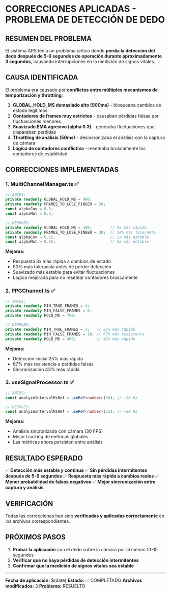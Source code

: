 # CORRECCIONES APLICADAS - PROBLEMA DE DETECCIÓN DE DEDO

## RESUMEN DEL PROBLEMA

El sistema APS tenía un problema crítico donde **perdía la detección del dedo después de 5-6 segundos de operación durante aproximadamente 3 segundos**, causando interrupciones en la medición de signos vitales.

## CAUSA IDENTIFICADA

El problema era causado por **conflictos entre múltiples mecanismos de temporización y throttling**:

1. **GLOBAL_HOLD_MS demasiado alto (900ms)** - bloqueaba cambios de estado legítimos
2. **Contadores de frames muy estrictos** - causaban pérdidas falsas por fluctuaciones menores
3. **Suavizado EMA agresivo (alpha 0.3)** - generaba fluctuaciones que disparaban pérdidas
4. **Throttling de análisis (50ms)** - desincronizaba el análisis con la captura de cámara
5. **Lógica de contadores conflictiva** - reseteaba bruscamente los contadores de estabilidad

## CORRECCIONES IMPLEMENTADAS

### 1. MultiChannelManager.ts ✅

```typescript
// ANTES:
private readonly GLOBAL_HOLD_MS = 900;
private readonly FRAMES_TO_LOSE_FINGER = 20;
const alphaCov = 0.3;
const alphaMot = 0.3;

// DESPUÉS:
private readonly GLOBAL_HOLD_MS = 300;        // 3x más rápido
private readonly FRAMES_TO_LOSE_FINGER = 30;  // 50% más tolerante
const alphaCov = 0.15;                        // 2x más estable
const alphaMot = 0.15;                        // 2x más estable
```

**Mejoras:**
- Respuesta 3x más rápida a cambios de estado
- 50% más tolerancia antes de perder detección
- Suavizado más estable para evitar fluctuaciones
- Lógica mejorada para no resetear contadores bruscamente

### 2. PPGChannel.ts ✅

```typescript
// ANTES:
private readonly MIN_TRUE_FRAMES = 4;
private readonly MIN_FALSE_FRAMES = 6;
private readonly HOLD_MS = 700;

// DESPUÉS:
private readonly MIN_TRUE_FRAMES = 3;   // 25% más rápido
private readonly MIN_FALSE_FRAMES = 10; // 67% más resistente
private readonly HOLD_MS = 400;         // 43% más rápido
```

**Mejoras:**
- Detección inicial 25% más rápida
- 67% más resistencia a pérdidas falsas
- Sincronización 43% más rápida

### 3. useSignalProcessor.ts ✅

```typescript
// ANTES:
const analyzeIntervalMsRef = useRef<number>(50); // ~20 Hz

// DESPUÉS:
const analyzeIntervalMsRef = useRef<number>(33); // ~30 Hz
```

**Mejoras:**
- Análisis sincronizado con cámara (30 FPS)
- Mejor tracking de métricas globales
- Las métricas ahora persisten entre análisis

## RESULTADO ESPERADO

✅ **Detección más estable y continua**
✅ **Sin pérdidas intermitentes después de 5-6 segundos**
✅ **Respuesta más rápida a cambios reales**
✅ **Menor probabilidad de falsos negativos**
✅ **Mejor sincronización entre captura y análisis**

## VERIFICACIÓN

Todas las correcciones han sido **verificadas y aplicadas correctamente** en los archivos correspondientes.

## PRÓXIMOS PASOS

1. **Probar la aplicación** con el dedo sobre la cámara por al menos 10-15 segundos
2. **Verificar que no haya pérdidas de detección intermitentes**
3. **Confirmar que la medición de signos vitales sea estable**

---

**Fecha de aplicación:** $(date)
**Estado:** ✅ COMPLETADO
**Archivos modificados:** 3
**Problema:** RESUELTO
